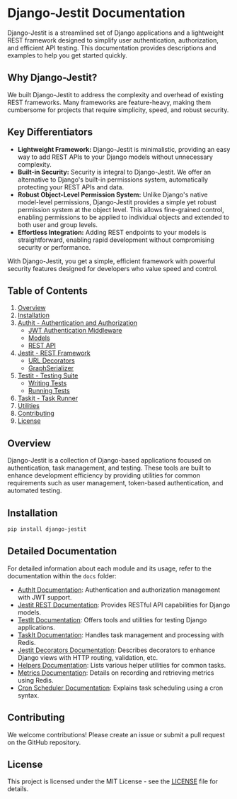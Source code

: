 # Django-Jestit Documentation

Django-Jestit is a streamlined set of Django applications and a lightweight REST framework designed to simplify user authentication, authorization, and efficient API testing. This documentation provides descriptions and examples to help you get started quickly.

## Why Django-Jestit?

We built Django-Jestit to address the complexity and overhead of existing REST frameworks. Many frameworks are feature-heavy, making them cumbersome for projects that require simplicity, speed, and robust security.

## Key Differentiators

- **Lightweight Framework:** Django-Jestit is minimalistic, providing an easy way to add REST APIs to your Django models without unnecessary complexity.
- **Built-in Security:** Security is integral to Django-Jestit. We offer an alternative to Django's built-in permissions system, automatically protecting your REST APIs and data.
- **Robust Object-Level Permission System:** Unlike Django's native model-level permissions, Django-Jestit provides a simple yet robust permission system at the object level. This allows fine-grained control, enabling permissions to be applied to individual objects and extended to both user and group levels.
- **Effortless Integration:** Adding REST endpoints to your models is straightforward, enabling rapid development without compromising security or performance.

With Django-Jestit, you get a simple, efficient framework with powerful security features designed for developers who value speed and control.

## Table of Contents

1. [Overview](#overview)
2. [Installation](#installation)
3. [Authit - Authentication and Authorization](#authit)
   - [JWT Authentication Middleware](#jwt-authentication)
   - [Models](#models)
   - [REST API](#authit-rest-api)
4. [Jestit - REST Framework](#jestit)
   - [URL Decorators](#url-decorators)
   - [GraphSerializer](#graphserializer)
5. [Testit - Testing Suite](#testit)
   - [Writing Tests](#writing-tests)
   - [Running Tests](#running-tests)
6. [Taskit - Task Runner](#taskit)
7. [Utilities](#utilities)
8. [Contributing](#contributing)
9. [License](#license)

## Overview

Django-Jestit is a collection of Django-based applications focused on authentication, task management, and testing. These tools are built to enhance development efficiency by providing utilities for common requirements such as user management, token-based authentication, and automated testing.

## Installation

```bash
pip install django-jestit
```

## Detailed Documentation

For detailed information about each module and its usage, refer to the documentation within the `docs` folder:

- [AuthIt Documentation](docs/authit.md): Authentication and authorization management with JWT support.
- [Jestit REST Documentation](docs/rest.md): Provides RESTful API capabilities for Django models.
- [TestIt Documentation](docs/testit.md): Offers tools and utilities for testing Django applications.
- [TaskIt Documentation](docs/taskit.md): Handles task management and processing with Redis.
- [Jestit Decorators Documentation](docs/decorators.md): Describes decorators to enhance Django views with HTTP routing, validation, etc.
- [Helpers Documentation](docs/helpers.md): Lists various helper utilities for common tasks.
- [Metrics Documentation](docs/metrics.md): Details on recording and retrieving metrics using Redis.
- [Cron Scheduler Documentation](docs/cron.md): Explains task scheduling using a cron syntax.

## Contributing

We welcome contributions! Please create an issue or submit a pull request on the GitHub repository.

## License

This project is licensed under the MIT License - see the [LICENSE](LICENSE) file for details.
